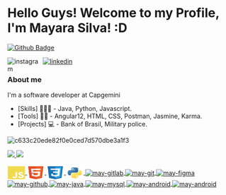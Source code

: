 <h4 align="center">

 #  Hello Guys! Welcome to my Profile, I'm Mayara Silva! :D

[![Github Badge](https://img.shields.io/badge/-Github-000?style=flat-square&logo=Github&logoColor=white&link=https://github.com/mayaradeveloper)](https://github.com/mayaradeveloper)

 <a href="https://www.instagram.com/mayara.jds/">
    <img align="left" width="80px" src="https://i.ibb.co/qkGSp1D/instagram.png" alt="instagram" style="vertical-align:top;">
  </a> 
  <a href="https://www.linkedin.com/in/mayarajds">
    <img width="80px" src="https://i.ibb.co/RyZx12b/linkedin.png" alt="linkedin" style="vertical-align:top;">
  </a>
</div>

### About me
I'm a software developer at Capgemini

- [Skills] 👨🏼‍🏫 - Java, Python, Javascript.
- [Tools]  ✍🏼 - Angular12, HTML, CSS, Postman, Jasmine, Karma.
- [Projects] 💻 - Bank of Brasil, Military police.

![c633c20ede82f0e0ced7d570dbe3a1f3](https://user-images.githubusercontent.com/70382532/138322189-2db8df52-9dcb-40a0-88a8-c365466bd33d.gif)



<div>
<a href="https://github.com/mayaradeveloper">
<img height="180em" src="https://github-readme-stats.vercel.app/api/top-langs/?username=mayaradeveloper&layout=compact&langs_count=7&theme=dracula"/>
<img height="180em" src="https://github-readme-stats.vercel.app/api?username=mayaradeveloper&show_icons=true&theme=dracula&include_all_commits=true&count_private=true"/>
</div>
 
 <link rel = "stylesheet" href = "https://cdn.jsdelivr.net/gh/devicons/devicon@v2.14.0/devicon.min.css">
<i class = "devicon-adonisjs-original colori"> </i>

<div style="display: inline_block"><br>
  <img align="center" alt="may-Js" height="30" width="40" src="https://raw.githubusercontent.com/devicons/devicon/master/icons/javascript/javascript-plain.svg" title = "JAVASCRIPT">
  <img align="center" alt="may-HTML" height="30" width="40" src="https://raw.githubusercontent.com/devicons/devicon/master/icons/html5/html5-original.svg" title = "HTML5">
  <img align="center" alt="may-CSS" height="30" width="40" src="https://raw.githubusercontent.com/devicons/devicon/master/icons/css3/css3-original.svg" title = "CSS">
  <img align="center" alt="may-Python" height="30" width="40" src="https://raw.githubusercontent.com/devicons/devicon/master/icons/python/python-original.svg" title = "PYTHON">
  <img align="center" alt="may-gitlab" height="30" width="40" src="https://cdn.jsdelivr.net/gh/devicons/devicon/icons/gitlab/gitlab-original.svg" title = "GITLAB" />
  <img align="center" alt="may-git" height="30" width="40" src="https://cdn.jsdelivr.net/gh/devicons/devicon/icons/git/git-original.svg" title = "GIT" />
  <img align="center" alt="may-figma" height="30" width="40" src="https://cdn.jsdelivr.net/gh/devicons/devicon/icons/figma/figma-original.svg" title = "FIGMA"/>
  <img align="center" alt="may-github" height="30" width="40px" src="https://cdn.jsdelivr.net/gh/devicons/devicon/icons/github/github-original.svg" title = "GITHUB"/>
</svg>
  <img align="center" alt="may-java" height="30" width="40px" src="https://cdn.jsdelivr.net/gh/devicons/devicon/icons/java/java-original.svg" title = "JAVA"/>
  <img align="center" alt="may-mysql" height="30" width="40px" src="https://cdn.jsdelivr.net/gh/devicons/devicon/icons/mysql/mysql-original.svg" title = "MYSQL"/>
  <img align="center" alt="may-android" height="30" width="40px" src="https://cdn.jsdelivr.net/gh/devicons/devicon/icons/android/android-original.svg" title = "ANDROID"/>
 <img align="center" alt="may-android" height="30" width="40px" src = "https://cdn.jsdelivr.net/gh/devicons/devicon/icons/adonisjs/adonisjs-original.svg" title = "vscode" />

 
 
  ##
  

